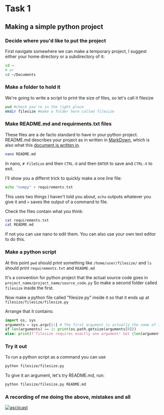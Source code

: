 # Task 1
## Making a simple python project

### Decide where you'd like to put the project
First navigate somewhere we can make a temporary project, I suggest either your home directory or a subdirectory of it:
```bash
cd ~
# or
cd ~/Documents
```

### Make a folder to hold it
We're going to write a script to print the size of files, so let's call it filesize
```bash
pwd #check you're in the right place
mkdir filesize #make a folder here called filesize
```

### Make README.md and requirments.txt files
These files are a de facto standard to have in your python project. README.md describes your project as in written in [MarkDown][MD], which is also what this [document is written in](task1.md).

```bash
nano README.md
```
In nano, `# FileSize` and then `CTRL-O` and then `ENTER` to save and `CTRL-X` to exit.

I'll show you a differnt trick to quickly make a one line file:
```bash
echo "numpy" > requirements.txt
```
This uses two things I haven't told you about, `echo` outputs whatever you give it and `>` saves the output of a command to file.

Check the files contain what you think:
```bash
cat requirements.txt
cat README.md
```
If not you can use nano to edit them. You can also use your own text editor to do this.

### Make a python script 
At this point `pwd` should print something like `/home/user/filesize/` and `ls` should print `requirements.txt` and `README.md`

It's a convention for python project that the actual source code goes in `project_name/project_name/source_code.py`
So make a second folder called `filesize` inside the first.

Now make a python file called "filesize.py" inside it so that it ends up at `filesize/filesize/filesize.py`

Arrange that it contains:
```python
import os, sys
arguments = sys.argv[1:] # The first argument is actually the name of the script
if len(arguments) == 1: print(os.path.getsize(arguments[0]))
else: print(f'filesize requires exactly one argument! Got {len(arguments)}')
```

### Try it out
To run a python script as a command you can use
```bash
python filesize/filesize.py
```
To give it an argument, let's try README.md, run:
```bash
python filesize/filesize.py README.md
```

### A recording of me doing the above, mistakes and all
[![asciicast](https://asciinema.org/a/466633.svg)](https://asciinema.org/a/466633)


[MD]: https://docs.github.com/en/get-started/writing-on-github/getting-started-with-writing-and-formatting-on-github/basic-writing-and-formatting-syntax
